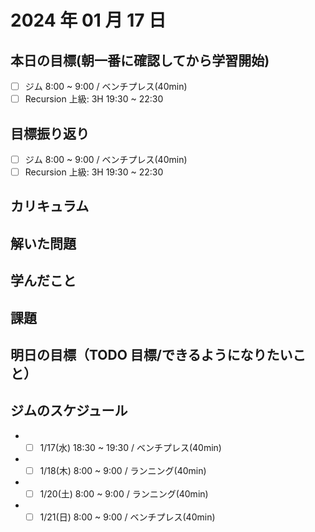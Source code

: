 # 2024 年 01 月 17 日

## 本日の目標(朝一番に確認してから学習開始)

- [ ] ジム 8:00 ~ 9:00 / ベンチプレス(40min)
- [ ] Recursion 上級: 3H 19:30 ~ 22:30

## 目標振り返り

- [ ] ジム 8:00 ~ 9:00 / ベンチプレス(40min)
- [ ] Recursion 上級: 3H 19:30 ~ 22:30

## カリキュラム

## 解いた問題

## 学んだこと

## 課題

## 明日の目標（TODO 目標/できるようになりたいこと）

## ジムのスケジュール

- - [ ] 1/17(水) 18:30 ~ 19:30 / ベンチプレス(40min)
- - [ ] 1/18(木) 8:00 ~ 9:00 / ランニング(40min)
- - [ ] 1/20(土) 8:00 ~ 9:00 / ランニング(40min)
- - [ ] 1/21(日) 8:00 ~ 9:00 / ベンチプレス(40min)
